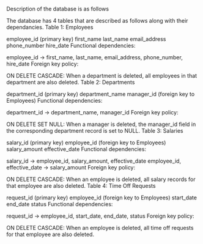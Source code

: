 Description of the database is as follows

The database has 4 tables that are described as follows along with their dependancies.
Table 1: Employees

employee_id (primary key)
first_name
last_name
email_address
phone_number
hire_date
Functional dependencies:

employee_id -> first_name, last_name, email_address, phone_number, hire_date
Foreign key policy:

ON DELETE CASCADE: When a department is deleted, all employees in that department are also deleted.
Table 2: Departments

department_id (primary key)
department_name
manager_id (foreign key to Employees)
Functional dependencies:

department_id -> department_name, manager_id
Foreign key policy:

ON DELETE SET NULL: When a manager is deleted, the manager_id field in the corresponding department record is set to NULL.
Table 3: Salaries

salary_id (primary key)
employee_id (foreign key to Employees)
salary_amount
effective_date
Functional dependencies:

salary_id -> employee_id, salary_amount, effective_date
employee_id, effective_date -> salary_amount
Foreign key policy:

ON DELETE CASCADE: When an employee is deleted, all salary records for that employee are also deleted.
Table 4: Time Off Requests

request_id (primary key)
employee_id (foreign key to Employees)
start_date
end_date
status
Functional dependencies:

request_id -> employee_id, start_date, end_date, status
Foreign key policy:

ON DELETE CASCADE: When an employee is deleted, all time off requests for that employee are also deleted.